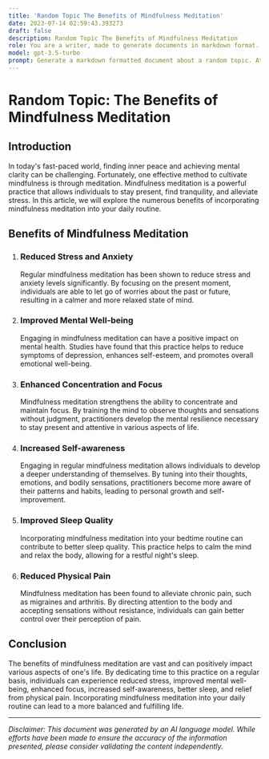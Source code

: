 ```yaml
---
title: 'Random Topic The Benefits of Mindfulness Meditation'
date: 2023-07-14 02:59:43.393273
draft: false
description: Random Topic The Benefits of Mindfulness Meditation
role: You are a writer, made to generate documents in markdown format. It is very important that all of the documents you generate are in valid markdown format.
model: gpt-3.5-turbo
prompt: Generate a markdown formatted document about a random topic. At the bottom, include a disclaimer explaining that the document was generated by you. The first line of the document should be the title. Make sure that the entire document is in proper markdown format, using a mix of various tags to make the document visually appealing.
---
```


# Random Topic: The Benefits of Mindfulness Meditation

## Introduction

In today's fast-paced world, finding inner peace and achieving mental clarity can be challenging. Fortunately, one effective method to cultivate mindfulness is through meditation. Mindfulness meditation is a powerful practice that allows individuals to stay present, find tranquility, and alleviate stress. In this article, we will explore the numerous benefits of incorporating mindfulness meditation into your daily routine.

## Benefits of Mindfulness Meditation

1. ### Reduced Stress and Anxiety

   Regular mindfulness meditation has been shown to reduce stress and anxiety levels significantly. By focusing on the present moment, individuals are able to let go of worries about the past or future, resulting in a calmer and more relaxed state of mind.

2. ### Improved Mental Well-being

   Engaging in mindfulness meditation can have a positive impact on mental health. Studies have found that this practice helps to reduce symptoms of depression, enhances self-esteem, and promotes overall emotional well-being.

3. ### Enhanced Concentration and Focus

   Mindfulness meditation strengthens the ability to concentrate and maintain focus. By training the mind to observe thoughts and sensations without judgment, practitioners develop the mental resilience necessary to stay present and attentive in various aspects of life.

4. ### Increased Self-awareness

   Engaging in regular mindfulness meditation allows individuals to develop a deeper understanding of themselves. By tuning into their thoughts, emotions, and bodily sensations, practitioners become more aware of their patterns and habits, leading to personal growth and self-improvement.

5. ### Improved Sleep Quality

   Incorporating mindfulness meditation into your bedtime routine can contribute to better sleep quality. This practice helps to calm the mind and relax the body, allowing for a restful night's sleep.

6. ### Reduced Physical Pain

   Mindfulness meditation has been found to alleviate chronic pain, such as migraines and arthritis. By directing attention to the body and accepting sensations without resistance, individuals can gain better control over their perception of pain.

## Conclusion

The benefits of mindfulness meditation are vast and can positively impact various aspects of one's life. By dedicating time to this practice on a regular basis, individuals can experience reduced stress, improved mental well-being, enhanced focus, increased self-awareness, better sleep, and relief from physical pain. Incorporating mindfulness meditation into your daily routine can lead to a more balanced and fulfilling life.

---

*Disclaimer: This document was generated by an AI language model. While efforts have been made to ensure the accuracy of the information presented, please consider validating the content independently.*